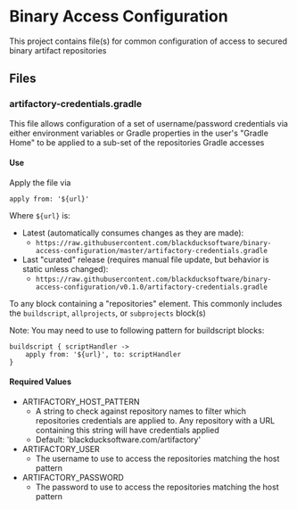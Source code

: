 # Binary Access Configuration

This project contains file(s) for common configuration of access to secured binary artifact repositories

## Files

### artifactory-credentials.gradle

This file allows configuration of a set of username/password credentials via either environment variables or Gradle properties in the user's "Gradle Home" to be applied to a sub-set of the repositories Gradle accesses

#### Use

Apply the file via

```
apply from: '${url}'
```

Where `${url}` is:

- Latest (automatically consumes changes as they are made):
    - `https://raw.githubusercontent.com/blackducksoftware/binary-access-configuration/master/artifactory-credentials.gradle`
- Last "curated" release (requires manual file update, but behavior is static unless changed):
    - `https://raw.githubusercontent.com/blackducksoftware/binary-access-configuration/v0.1.0/artifactory-credentials.gradle`

To any block containing a "repositories" element. This commonly includes the `buildscript`, `allprojects`, or `subprojects` block(s)

Note: You may need to use to following pattern for buildscript blocks:

```
buildscript { scriptHandler ->
    apply from: '${url}', to: scriptHandler
}
```

#### Required Values

- ARTIFACTORY_HOST_PATTERN
    - A string to check against repository names to filter which repositories credentials are applied to. Any repository with a URL containing this string will have credentials applied
    - Default: 'blackducksoftware.com/artifactory'
- ARTIFACTORY_USER
    - The username to use to access the repositories matching the host pattern
- ARTIFACTORY_PASSWORD
    - The password to use to access the repositories matching the host pattern

